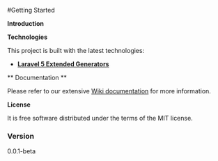 
#Getting Started

**Introduction**

**Technologies**

This project is built with the latest technologies:

- **[Laravel 5 Extended Generators](https://github.com/laracasts/Laravel-5-Generators-Extended)**

** Documentation **

Please refer to our extensive [Wiki documentation](https://github.com/jorgemht/Laravel-first-steps/wiki) for more information.

**License**

It is free software distributed under the terms of the MIT license.

### Version

0.0.1-beta
